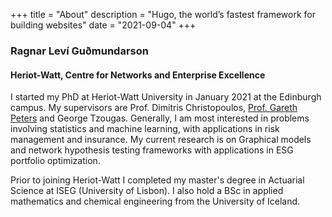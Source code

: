 +++
title = "About"
description = "Hugo, the world’s fastest framework for building websites"
date = "2021-09-04"
+++

### Ragnar Leví­ Guðmundarson 
#### Heriot-Watt, Centre for Networks and Enterprise Excellence

I started my PhD at Heriot-Watt University in January 2021 at the Edinburgh campus. My supervisors are Prof. Dimitris Christopoulos, [Prof. Gareth Peters](https://www.qrslab.com/) and George Tzougas. Generally, I am most interested in problems involving statistics and machine learning, with applications in risk management and insurance. My current research is on Graphical models and network hypothesis testing frameworks with applications in ESG portfolio optimization.

Prior to joining Heriot-Watt I completed my master's degree in Actuarial Science at ISEG (University of Lisbon). I also hold a BSc in applied mathematics and chemical engineering from the University of Iceland. 



